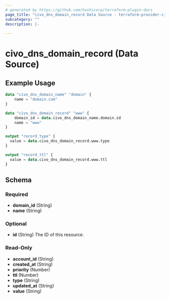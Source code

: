 ```yaml
---
# generated by https://github.com/hashicorp/terraform-plugin-docs
page_title: "civo_dns_domain_record Data Source - terraform-provider-civo"
subcategory: ""
description: |-
  
---
```


# civo_dns_domain_record (Data Source)



## Example Usage

```terraform
data "civo_dns_domain_name" "domain" {
    name = "domain.com"
}

data "civo_dns_domain_record" "www" {
    domain_id = data.civo_dns_domain_name.domain.id
    name = "www"
}

output "record_type" {
  value = data.civo_dns_domain_record.www.type
}

output "record_ttl" {
  value = data.civo_dns_domain_record.www.ttl
}
```

<!-- schema generated by tfplugindocs -->
## Schema

### Required

- **domain_id** (String)
- **name** (String)

### Optional

- **id** (String) The ID of this resource.

### Read-Only

- **account_id** (String)
- **created_at** (String)
- **priority** (Number)
- **ttl** (Number)
- **type** (String)
- **updated_at** (String)
- **value** (String)


